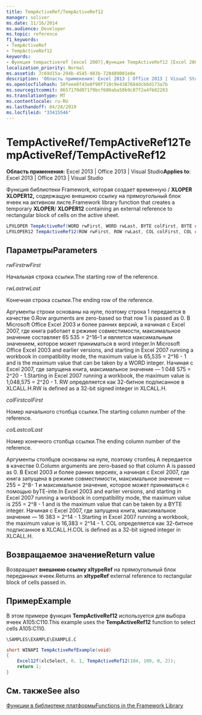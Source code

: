 ```yaml
---
title: TempActiveRef/TempActiveRef12
manager: soliver
ms.date: 11/16/2014
ms.audience: Developer
ms.topic: reference
f1_keywords:
- TempActiveRef
- TempActiveRef12
keywords:
- Функция tempactiveref [excel 2007],Функция TempActiveRef12 [Excel 2007]
localization_priority: Normal
ms.assetid: 7c69d15a-294b-4545-983b-720409001e0e
description: 'Область применения: Excel 2013 | Office 2013 | Visual Studio'
ms.openlocfilehash: 58feee8f43e0f90f710c9e4387684dcb6d173a7b
ms.sourcegitcommit: 8657170d071f9bcf680aba50b9c07f2a4fb82283
ms.translationtype: MT
ms.contentlocale: ru-RU
ms.lasthandoff: 04/28/2019
ms.locfileid: "33415546"
---
```

# <a name="tempactivereftempactiveref12"></a><span data-ttu-id="d3d4f-104">TempActiveRef/TempActiveRef12</span><span class="sxs-lookup"><span data-stu-id="d3d4f-104">TempActiveRef/TempActiveRef12</span></span>

 <span data-ttu-id="d3d4f-105">**Область применения:** Excel 2013 | Office 2013 | Visual Studio</span><span class="sxs-lookup"><span data-stu-id="d3d4f-105">**Applies to**: Excel 2013 | Office 2013 | Visual Studio</span></span> 
  
<span data-ttu-id="d3d4f-106">Функция библиотеки Framework, которая создает временную  /  **XLOPER XLOPER12,** содержащую внешнюю ссылку на прямоугольный блок ячеек на активном листе.</span><span class="sxs-lookup"><span data-stu-id="d3d4f-106">Framework library function that creates a temporary **XLOPER**/ **XLOPER12** containing an external reference to rectangular block of cells on the active sheet.</span></span> 
  
```cs
LPXLOPER TempActiveRef(WORD rwFirst, WORD rwLast, BYTE colFirst, BYTE colLast);
LPXLOPER12 TempActiveRef12(ROW rwFirst, ROW rwLast, COL colFirst, COL colLast);
```

## <a name="parameters"></a><span data-ttu-id="d3d4f-107">Параметры</span><span class="sxs-lookup"><span data-stu-id="d3d4f-107">Parameters</span></span>

 <span data-ttu-id="d3d4f-108">_rwFirst_</span><span class="sxs-lookup"><span data-stu-id="d3d4f-108">_rwFirst_</span></span>
  
<span data-ttu-id="d3d4f-109">Начальная строка ссылки.</span><span class="sxs-lookup"><span data-stu-id="d3d4f-109">The starting row of the reference.</span></span>
  
 <span data-ttu-id="d3d4f-110">_rwLast_</span><span class="sxs-lookup"><span data-stu-id="d3d4f-110">_rwLast_</span></span>
  
<span data-ttu-id="d3d4f-111">Конечная строка ссылки.</span><span class="sxs-lookup"><span data-stu-id="d3d4f-111">The ending row of the reference.</span></span>
  
<span data-ttu-id="d3d4f-112">Аргументы строки основаны на нуле, поэтому строка 1 передается в качестве 0.</span><span class="sxs-lookup"><span data-stu-id="d3d4f-112">Row arguments are zero-based so that row 1 is passed as 0.</span></span> <span data-ttu-id="d3d4f-113">В Microsoft Office Excel 2003 и более ранних версий, а начиная с Excel 2007, где книга работает в режиме совместимости, максимальное значение составляет 65 535 = 2^16–1 и является максимальным значением, которое может приниматься в word integer.</span><span class="sxs-lookup"><span data-stu-id="d3d4f-113">In Microsoft Office Excel 2003 and earlier versions, and starting in Excel 2007 running a workbook in compatibility mode, the maximum value is 65,535 = 2^16 - 1 and is the maximum value that can be taken by a WORD integer.</span></span> <span data-ttu-id="d3d4f-114">Начиная с Excel 2007, где запущена книга, максимальное значение — 1 048 575 = 2^20 - 1.</span><span class="sxs-lookup"><span data-stu-id="d3d4f-114">Starting in Excel 2007 running a workbook, the maximum value is 1,048,575 = 2^20 - 1.</span></span> <span data-ttu-id="d3d4f-115">RW определяется как 32-битное подписанное в XLCALL.H.</span><span class="sxs-lookup"><span data-stu-id="d3d4f-115">RW is defined as a 32-bit signed integer in XLCALL.H.</span></span>
  
 <span data-ttu-id="d3d4f-116">_colFirst_</span><span class="sxs-lookup"><span data-stu-id="d3d4f-116">_colFirst_</span></span>
  
<span data-ttu-id="d3d4f-117">Номер начального столбца ссылки.</span><span class="sxs-lookup"><span data-stu-id="d3d4f-117">The starting column number of the reference.</span></span>
  
 <span data-ttu-id="d3d4f-118">_colLast_</span><span class="sxs-lookup"><span data-stu-id="d3d4f-118">_colLast_</span></span>
  
<span data-ttu-id="d3d4f-119">Номер конечного столбца ссылки.</span><span class="sxs-lookup"><span data-stu-id="d3d4f-119">The ending column number of the reference.</span></span>
  
<span data-ttu-id="d3d4f-120">Аргументы столбцов основаны на нуле, поэтому столбец A передается в качестве 0.</span><span class="sxs-lookup"><span data-stu-id="d3d4f-120">Column arguments are zero-based so that column A is passed as 0.</span></span> <span data-ttu-id="d3d4f-121">В Excel 2003 и более ранних версиях, а начиная с Excel 2007, где книга запущена в режиме совместимости, максимальное значение — 255 = 2^8- 1 и максимальное значение, которое может приниматься с помощью byTE-inte.</span><span class="sxs-lookup"><span data-stu-id="d3d4f-121">In Excel 2003 and earlier versions, and starting in Excel 2007 running a workbook in compatibility mode, the maximum value is 255 = 2^8 - 1 and is the maximum value that can be taken by a BYTE integer.</span></span> <span data-ttu-id="d3d4f-122">Начиная с Excel 2007, где запущена книга, максимальное значение — 16 383 = 2^14 - 1.</span><span class="sxs-lookup"><span data-stu-id="d3d4f-122">Starting in Excel 2007 running a workbook, the maximum value is 16,383 = 2^14 - 1.</span></span> <span data-ttu-id="d3d4f-123">COL определяется как 32-битное подписанное в XLCALL.H.</span><span class="sxs-lookup"><span data-stu-id="d3d4f-123">COL is defined as a 32-bit signed integer in XLCALL.H.</span></span>
  
## <a name="return-value"></a><span data-ttu-id="d3d4f-124">Возвращаемое значение</span><span class="sxs-lookup"><span data-stu-id="d3d4f-124">Return value</span></span>

<span data-ttu-id="d3d4f-125">Возвращает **внешнюю ссылку xltypeRef** на прямоугольный блок переданных ячеек.</span><span class="sxs-lookup"><span data-stu-id="d3d4f-125">Returns an **xltypeRef** external reference to rectangular block of cells passed in.</span></span> 
  
## <a name="example"></a><span data-ttu-id="d3d4f-126">Пример</span><span class="sxs-lookup"><span data-stu-id="d3d4f-126">Example</span></span>

<span data-ttu-id="d3d4f-127">В этом примере функция **TempActiveRef12** используется для выбора ячеек A105:C110.</span><span class="sxs-lookup"><span data-stu-id="d3d4f-127">This example uses the **TempActiveRef12** function to select cells A105:C110.</span></span> 
  
 `\SAMPLES\EXAMPLE\EXAMPLE.C`
  
```cs
short WINAPI TempActiveRefExample(void)
{
    Excel12f(xlcSelect, 0, 1, TempActiveRef12(104, 109, 0, 2));
    return 1;
}
```

## <a name="see-also"></a><span data-ttu-id="d3d4f-128">См. также</span><span class="sxs-lookup"><span data-stu-id="d3d4f-128">See also</span></span>



[<span data-ttu-id="d3d4f-129">Функции в библиотеке платформы</span><span class="sxs-lookup"><span data-stu-id="d3d4f-129">Functions in the Framework Library</span></span>](functions-in-the-framework-library.md)


